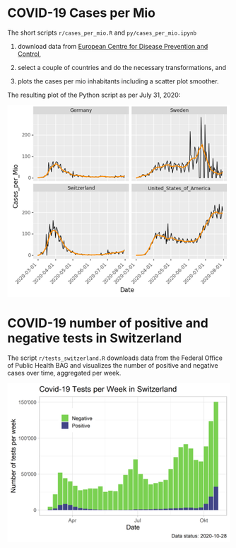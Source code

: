 # COVID-19 Cases per Mio

The short scripts `r/cases_per_mio.R` and `py/cases_per_mio.ipynb`

1. download data from [European Centre for Disease Prevention and Control](https://www.ecdc.europa.eu/en),

2. select a couple of countries and do the necessary transformations, and

3. plots the cases per mio inhabitants including a scatter plot smoother.

The resulting plot of the Python script as per July 31, 2020:

![Some curves](cases_per_mio.png)

# COVID-19 number of positive and negative tests in Switzerland

The script `r/tests_switzerland.R` downloads data from the Federal Office of Public Health BAG and visualizes the number of positive and negative cases over time, aggregated per week.

![Tests](tests_Switzerland.png)
